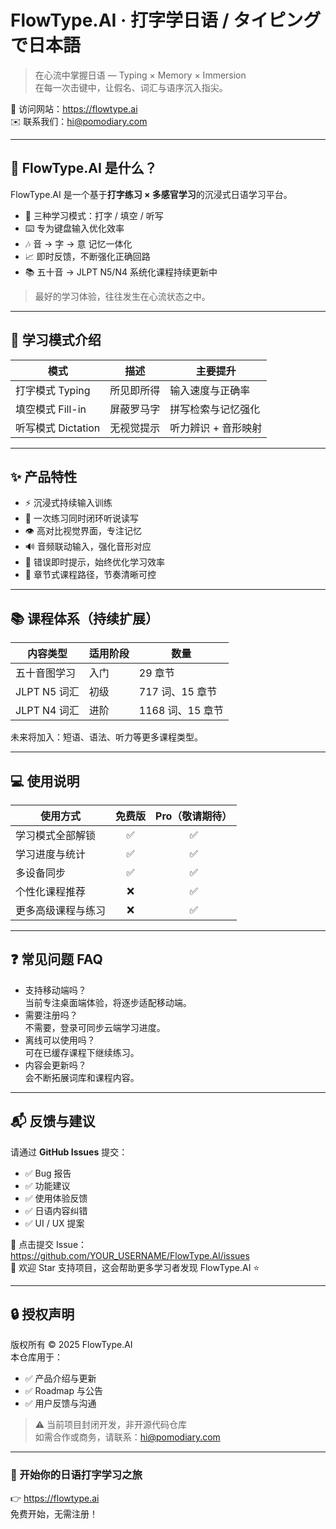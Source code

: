 # FlowType.AI · 打字学日语 / タイピングで日本語

> 在心流中掌握日语 — Typing × Memory × Immersion  
> 在每一次击键中，让假名、词汇与语序沉入指尖。

📍 访问网站：https://flowtype.ai  
✉️ 联系我们：hi@pomodiary.com  

---

## 🌊 FlowType.AI 是什么？

FlowType.AI 是一个基于**打字练习 × 多感官学习**的沉浸式日语学习平台。

- 🎯 三种学习模式：打字 / 填空 / 听写
- ⌨️ 专为键盘输入优化效率
- 🎶 音 → 字 → 意 记忆一体化
- 📈 即时反馈，不断强化正确回路
- 📚 五十音 → JLPT N5/N4 系统化课程持续更新中

> 最好的学习体验，往往发生在心流状态之中。

---

## 🧩 学习模式介绍

| 模式 | 描述 | 主要提升 |
|------|------|------|
| 打字模式 Typing | 所见即所得 | 输入速度与正确率 |
| 填空模式 Fill-in | 屏蔽罗马字 | 拼写检索与记忆强化 |
| 听写模式 Dictation | 无视觉提示 | 听力辨识 + 音形映射 |

---

## ✨ 产品特性

- ⚡ 沉浸式持续输入训练
- 🔁 一次练习同时闭环听说读写
- 👁️ 高对比视觉界面，专注记忆
- 🔊 音频联动输入，强化音形对应
- 🎯 错误即时提示，始终优化学习效率
- 🧭 章节式课程路径，节奏清晰可控

---

## 📚 课程体系（持续扩展）

| 内容类型 | 适用阶段 | 数量 |
|--------|--------|-----|
| 五十音图学习 | 入门 | 29 章节 |
| JLPT N5 词汇 | 初级 | 717 词、15 章节 |
| JLPT N4 词汇 | 进阶 | 1168 词、15 章节 |

未来将加入：短语、语法、听力等更多课程类型。

---

## 💻 使用说明

| 使用方式 | 免费版 | Pro（敬请期待） |
|---------|:---:|:---:|
| 学习模式全部解锁 | ✅ | ✅ |
| 学习进度与统计 | ✅ | ✅ |
| 多设备同步 | ✅ | ✅ |
| 个性化课程推荐 | ❌ | ✅ |
| 更多高级课程与练习 | ❌ | ✅ |

---

## ❓ 常见问题 FAQ

- 支持移动端吗？  
  当前专注桌面端体验，将逐步适配移动端。
- 需要注册吗？  
  不需要，登录可同步云端学习进度。
- 离线可以使用吗？  
  可在已缓存课程下继续练习。
- 内容会更新吗？  
  会不断拓展词库和课程内容。

---

## 📬 反馈与建议

请通过 **GitHub Issues** 提交：

- ✅ Bug 报告
- ✅ 功能建议
- ✅ 使用体验反馈
- ✅ 日语内容纠错
- ✅ UI / UX 提案

📌 点击提交 Issue：https://github.com/YOUR_USERNAME/FlowType.AI/issues  
📌 欢迎 Star 支持项目，这会帮助更多学习者发现 FlowType.AI ⭐

---

## 🔒 授权声明

版权所有 © 2025 FlowType.AI  
本仓库用于：

- ✅ 产品介绍与更新
- ✅ Roadmap 与公告
- ✅ 用户反馈与沟通

> ⚠️ 当前项目封闭开发，非开源代码仓库  
如需合作或商务，请联系：hi@pomodiary.com  

---

### 🎌 开始你的日语打字学习之旅

👉 https://flowtype.ai  
免费开始，无需注册！
